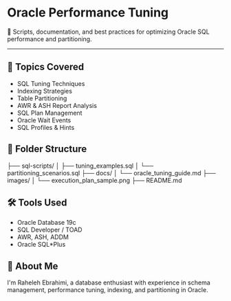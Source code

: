 # Oracle Performance Tuning

🧠 Scripts, documentation, and best practices for optimizing Oracle SQL performance and partitioning.

---

## 📌 Topics Covered

- SQL Tuning Techniques
- Indexing Strategies
- Table Partitioning
- AWR & ASH Report Analysis
- SQL Plan Management
- Oracle Wait Events
- SQL Profiles & Hints

## 📁 Folder Structure


├── sql-scripts/
│   ├── tuning_examples.sql
│   └── partitioning_scenarios.sql
├── docs/
│   └── oracle_tuning_guide.md
├── images/
│   └── execution_plan_sample.png
├── README.md


## 🛠 Tools Used
- Oracle Database 19c
- SQL Developer / TOAD
- AWR, ASH, ADDM
- Oracle SQL*Plus



## 👤 About Me
I'm Raheleh Ebrahimi, a database enthusiast with experience in schema management, performance tuning, indexing, and partitioning in Oracle.

